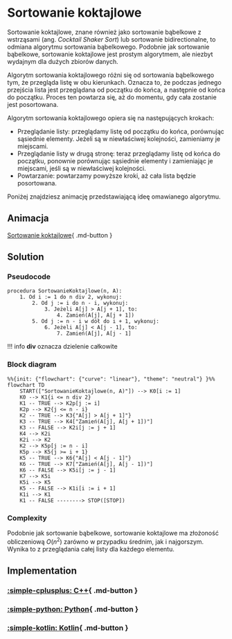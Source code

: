 # Sortowanie koktajlowe

Sortowanie koktajlowe, znane również jako sortowanie bąbelkowe z wstrząsami (ang. *Cocktail Shaker Sort*) lub sortowanie bidirectionalne, to odmiana algorytmu sortowania bąbelkowego. Podobnie jak sortowanie bąbelkowe, sortowanie koktajlowe jest prostym algorytmem, ale niezbyt wydajnym dla dużych zbiorów danych.

Algorytm sortowania koktajlowego różni się od sortowania bąbelkowego tym, że przegląda listę w obu kierunkach. Oznacza to, że podczas jednego przejścia lista jest przeglądana od początku do końca, a następnie od końca do początku. Proces ten powtarza się, aż do momentu, gdy cała zostanie jest posortowana.

Algorytm sortowania koktajlowego opiera się na następujących krokach:

- Przeglądanie listy: przeglądamy listę od początku do końca, porównując sąsiednie elementy. Jeżeli są w niewłaściwej kolejności, zamieniamy je miejscami.
- Przeglądanie listy w drugą stronę: teraz przeglądamy listę od końca do początku, ponownie porównując sąsiednie elementy i zamieniając je miejscami, jeśli są w niewłaściwej kolejności.
- Powtarzanie: powtarzamy powyższe kroki, aż cała lista będzie posortowana.

Poniżej znajdziesz animację przedstawiającą ideę omawianego algorytmu.

## Animacja

[Sortowanie koktajlowe](https://blackbat13.github.io/visul2/sorting/cocktail_shaker_sort/#array=%5B6%2C5%2C3%2C1%2C8%2C7%2C2%2C4%5D){ .md-button }

## Solution

### Pseudocode

```
procedura SortowanieKoktajlowe(n, A):
    1. Od i := 1 do n div 2, wykonuj:
        2. Od j := i do n - i, wykonuj:
            3. Jeżeli A[j] > A[j + 1], to:
                4. Zamień(A[j], A[j + 1])
        5. Od j := n - i w dół do i + 1, wykonuj:
            6. Jeżeli A[j] < A[j - 1], to:
                7. Zamień(A[j], A[j - 1]
```

!!! info
	 **div** oznacza dzielenie całkowite

### Block diagram

```mermaid
%%{init: {"flowchart": {"curve": "linear"}, "theme": "neutral"} }%%
flowchart TD
    START(["SortowanieKoktajlowe(n, A)"]) --> K0[i := 1]
    K0 --> K1{i <= n div 2}
    K1 -- TRUE --> K2p[j := i]
    K2p --> K2{j <= n - i}
    K2 -- TRUE --> K3{"A[j] > A[j + 1]"}
    K3 -- TRUE --> K4["Zamień(A[j], A[j + 1])"]
    K3 -- FALSE --> K2i[j := j + 1]
    K4 --> K2i
    K2i --> K2
    K2 --> K5p[j := n - i]
    K5p --> K5{j >= i + 1}
    K5 -- TRUE --> K6{"A[j] < A[j - 1]"}
    K6 -- TRUE --> K7["Zamień(A[j], A[j - 1])"]
    K6 -- FALSE --> K5i[j := j - 1]
    K7 --> K5i
    K5i --> K5
    K5 -- FALSE --> K1i[i := i + 1]
    K1i --> K1
    K1 -- FALSE --------> STOP([STOP])
```

### Complexity

Podobnie jak sortowanie bąbelkowe, sortowanie koktajlowe ma złożoność obliczeniową $O(n^2)$ zarówno w przypadku średnim, jak i najgorszym. Wynika to z przeglądania całej listy dla każdego elementu.

## Implementation

### [:simple-cplusplus: C++](../../programming/c++/algorithms/sorting/cocktail-shaker-sort.md){ .md-button }

### [:simple-python: Python](../../programming/python/algorithms/sorting/cocktail-shaker-sort.md){ .md-button }

### [:simple-kotlin: Kotlin](../../programming/kotlin/algorithms/sorting/cocktail-shaker-sort.md){ .md-button }
